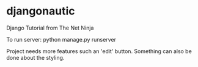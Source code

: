 # djangonautic
Django Tutorial from The Net Ninja

To run server: python manage.py runserver

Project needs more features such an 'edit' button. Something can also be done about
the styling.

